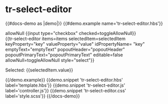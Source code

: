 # tr-select-editor

{{#docs-demo as |demo|}}
  {{#demo.example name='tr-select-editor.hbs'}}
    <div class="docu-options-block">
      <span>allowNull</span>
      {{input type="checkbox" checked=toggleAllowNull}}
    </div>
    {{tr-select-editor 
      items=items
      selectedItem=selectedItem
      keyProperty="key"
      valueProperty="value"
      idPropertyName= "key"
      emptyText="emptyText"
      popoutHeader="popoutHeader"
      popoutPrimaryText="popoutPrimaryText"
      editable=false
      allowNull=toggleAllowNull
      style="select"}}
      <p>Selected: {{selectedItem.value}}</p>
  {{/demo.example}}
  {{demo.snippet 'tr-select-editor.hbs' label='template.hbs'}}
  {{demo.snippet 'tr-select-editor.js' label='controller.js'}}
  {{demo.snippet 'tr-select-editor.css' label='style.scss'}}
{{/docs-demo}}